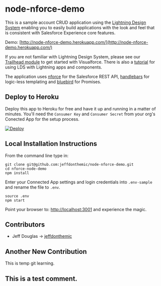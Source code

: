 # node-nforce-demo

This is a sample account CRUD application using the [Lightning Design System](https://www.lightningdesignsystem.com) enabling you to easily build applications with the look and feel that is consistent with Salesforce Experience core features.

Demo: [http://node-nforce-demo.herokuapp.com/](http://node-nforce-demo.herokuapp.com/)

If you are not familiar with Lightning Design System, please see our [Trailhead module](https://developer.salesforce.com/trailhead/module/lightning_design_system) to get started with Visualforce. There is also a [tutorial](https://github.com/ForceDotComLabs/sldsx/blob/master/tutorial/tutorial.md) for using LDS with Lightning apps and components.

The application uses [nforce](https://github.com/kevinohara80/nforce) for the Salesforce REST API, [handlebars](http://handlebarsjs.com/) for logic-less templating and [bluebird](https://github.com/petkaantonov/bluebird) for Promises.

## Deploy to Heroku

Deploy this app to Heroku for free and have it up and running in a matter of minutes.  You'll need the `Consumer Key` and `Consumer Secret` from your org's Conected App for the setup process.

[![Deploy](https://www.herokucdn.com/deploy/button.png)](https://heroku.com/deploy?template=https://github.com/jeffdonthemic/node-nforce-demo)

## Local Installation Instructions

From the command line type in:

```
git clone git@github.com:jeffdonthemic/node-nforce-demo.git
cd nforce-node-demo
npm install
```
Enter your Connected App settings and login credentials into `.env-sample` and rename the file to `.env`.

```
source .env
npm start
```

Point your browser to: [http://localhost:3001](http://localhost:3001) and experience the magic.

## Contributors
* Jeff Douglas -> [jeffdonthemic](https://github.com/jeffdonthemic)


## Another New Contribution
This is temp git learning.


## This is a test  comment.
